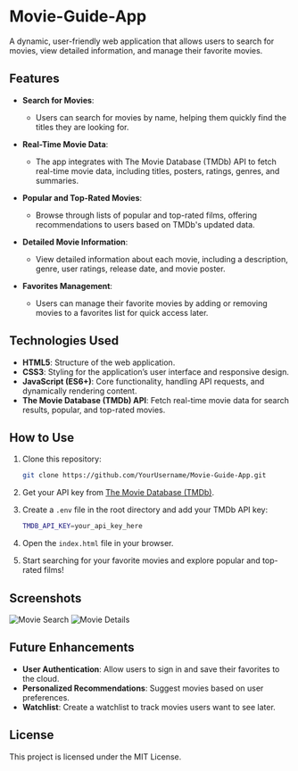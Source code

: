 # Movie-Guide-App

A dynamic, user-friendly web application that allows users to search for movies, view detailed information, and manage their favorite movies.

## Features

- **Search for Movies**: 
  - Users can search for movies by name, helping them quickly find the titles they are looking for.
  
- **Real-Time Movie Data**: 
  - The app integrates with The Movie Database (TMDb) API to fetch real-time movie data, including titles, posters, ratings, genres, and summaries.
  
- **Popular and Top-Rated Movies**: 
  - Browse through lists of popular and top-rated films, offering recommendations to users based on TMDb's updated data.
  
- **Detailed Movie Information**: 
  - View detailed information about each movie, including a description, genre, user ratings, release date, and movie poster.
  
- **Favorites Management**: 
  - Users can manage their favorite movies by adding or removing movies to a favorites list for quick access later.

## Technologies Used

- **HTML5**: Structure of the web application.
- **CSS3**: Styling for the application’s user interface and responsive design.
- **JavaScript (ES6+)**: Core functionality, handling API requests, and dynamically rendering content.
- **The Movie Database (TMDb) API**: Fetch real-time movie data for search results, popular, and top-rated movies.

## How to Use

1. Clone this repository:
    ```bash
    git clone https://github.com/YourUsername/Movie-Guide-App.git
    ```

2. Get your API key from [The Movie Database (TMDb)](https://www.themoviedb.org/).

3. Create a `.env` file in the root directory and add your TMDb API key:
    ```bash
    TMDB_API_KEY=your_api_key_here
    ```

4. Open the `index.html` file in your browser.

5. Start searching for your favorite movies and explore popular and top-rated films!

## Screenshots

![Movie Search](img1.png)
![Movie Details](img2.png)

## Future Enhancements

- **User Authentication**: Allow users to sign in and save their favorites to the cloud.
- **Personalized Recommendations**: Suggest movies based on user preferences.
- **Watchlist**: Create a watchlist to track movies users want to see later.

## License

This project is licensed under the MIT License.
